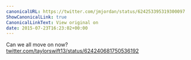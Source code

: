 ```yaml
---
canonicalURL: https://twitter.com/jmjordan/status/624253395319300097
ShowCanonicalLink: true
CanonicalLinkText: View original on
date: 2015-07-23T16:23:02+00:00
---
```

Can we all move on now? [twitter.com/taylorswift13/status/624240681750536192](https://twitter.com/taylorswift13/status/624240681750536192)